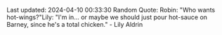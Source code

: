 Last updated: 2024-04-10 00:33:30
Random Quote: Robin: "Who wants hot-wings?"Lily: "I'm in... or maybe we should just pour hot-sauce on Barney, since he's a total chicken." - Lily Aldrin